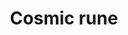 ---
layout: item
title: Cosmic rune
item-id: 564
datatable: true
id: 564
name: "Cosmic rune"
monsters:
  - id: 26
    name: "Zombie"
    combat_level: 13
    wiki_url: "https://oldschool.runescape.wiki/w/Zombie#Level_13"
    drops:
      - quantity: "2"
        noted: false
        rarity: 0.0078125
      - quantity: "2"
        noted: false
        rarity: 0.046875
  - id: 27
    name: "Zombie"
    combat_level: 13
    wiki_url: "https://oldschool.runescape.wiki/w/Zombie#Level_13"
    drops:
      - quantity: "2"
        noted: false
        rarity: 0.0078125
      - quantity: "2"
        noted: false
        rarity: 0.046875
  - id: 28
    name: "Zombie"
    combat_level: 13
    wiki_url: "https://oldschool.runescape.wiki/w/Zombie#Level_13"
    drops:
      - quantity: "2"
        noted: false
        rarity: 0.0078125
      - quantity: "2"
        noted: false
        rarity: 0.046875
  - id: 29
    name: "Zombie"
    combat_level: 13
    wiki_url: "https://oldschool.runescape.wiki/w/Zombie#Level_13"
    drops:
      - quantity: "2"
        noted: false
        rarity: 0.0078125
      - quantity: "2"
        noted: false
        rarity: 0.046875
  - id: 30
    name: "Zombie"
    combat_level: 13
    wiki_url: "https://oldschool.runescape.wiki/w/Zombie#Level_13"
    drops:
      - quantity: "2"
        noted: false
        rarity: 0.0078125
      - quantity: "2"
        noted: false
        rarity: 0.046875
  - id: 31
    name: "Zombie"
    combat_level: 13
    wiki_url: "https://oldschool.runescape.wiki/w/Zombie#Level_13"
    drops:
      - quantity: "2"
        noted: false
        rarity: 0.0078125
      - quantity: "2"
        noted: false
        rarity: 0.046875
  - id: 32
    name: "Zombie"
    combat_level: 13
    wiki_url: "https://oldschool.runescape.wiki/w/Zombie#Level_13"
    drops:
      - quantity: "2"
        noted: false
        rarity: 0.0078125
      - quantity: "2"
        noted: false
        rarity: 0.046875
  - id: 33
    name: "Zombie"
    combat_level: 13
    wiki_url: "https://oldschool.runescape.wiki/w/Zombie#Level_13"
    drops:
      - quantity: "2"
        noted: false
        rarity: 0.0078125
      - quantity: "2"
        noted: false
        rarity: 0.046875
  - id: 34
    name: "Zombie"
    combat_level: 13
    wiki_url: "https://oldschool.runescape.wiki/w/Zombie#Level_13"
    drops:
      - quantity: "2"
        noted: false
        rarity: 0.0078125
      - quantity: "2"
        noted: false
        rarity: 0.046875
  - id: 35
    name: "Zombie"
    combat_level: 13
    wiki_url: "https://oldschool.runescape.wiki/w/Zombie#Level_13"
    drops:
      - quantity: "2"
        noted: false
        rarity: 0.0078125
      - quantity: "2"
        noted: false
        rarity: 0.046875
  - id: 36
    name: "Zombie"
    combat_level: 13
    wiki_url: "https://oldschool.runescape.wiki/w/Zombie#Level_13"
    drops:
      - quantity: "2"
        noted: false
        rarity: 0.0078125
      - quantity: "2"
        noted: false
        rarity: 0.046875
  - id: 37
    name: "Zombie"
    combat_level: 13
    wiki_url: "https://oldschool.runescape.wiki/w/Zombie#Level_13"
    drops:
      - quantity: "2"
        noted: false
        rarity: 0.0078125
      - quantity: "2"
        noted: false
        rarity: 0.046875
  - id: 38
    name: "Zombie"
    combat_level: 13
    wiki_url: "https://oldschool.runescape.wiki/w/Zombie#Level_13"
    drops:
      - quantity: "2"
        noted: false
        rarity: 0.0078125
      - quantity: "2"
        noted: false
        rarity: 0.046875
  - id: 39
    name: "Zombie"
    combat_level: 13
    wiki_url: "https://oldschool.runescape.wiki/w/Zombie#Level_13"
    drops:
      - quantity: "2"
        noted: false
        rarity: 0.0078125
      - quantity: "2"
        noted: false
        rarity: 0.046875
  - id: 40
    name: "Zombie"
    combat_level: 13
    wiki_url: "https://oldschool.runescape.wiki/w/Zombie#Level_13"
    drops:
      - quantity: "2"
        noted: false
        rarity: 0.0078125
      - quantity: "2"
        noted: false
        rarity: 0.046875
  - id: 41
    name: "Zombie"
    combat_level: 13
    wiki_url: "https://oldschool.runescape.wiki/w/Zombie#Level_13"
    drops:
      - quantity: "2"
        noted: false
        rarity: 0.0078125
      - quantity: "2"
        noted: false
        rarity: 0.046875
  - id: 42
    name: "Zombie"
    combat_level: 18
    wiki_url: "https://oldschool.runescape.wiki/w/Zombie#Level_18"
    drops:
      - quantity: "2"
        noted: false
        rarity: 0.0078125
      - quantity: "2"
        noted: false
        rarity: 0.046875
  - id: 43
    name: "Zombie"
    combat_level: 18
    wiki_url: "https://oldschool.runescape.wiki/w/Zombie#Level_18"
    drops:
      - quantity: "2"
        noted: false
        rarity: 0.0078125
      - quantity: "2"
        noted: false
        rarity: 0.046875
  - id: 44
    name: "Zombie"
    combat_level: 18
    wiki_url: "https://oldschool.runescape.wiki/w/Zombie#Level_18"
    drops:
      - quantity: "2"
        noted: false
        rarity: 0.0078125
      - quantity: "2"
        noted: false
        rarity: 0.046875
  - id: 45
    name: "Zombie"
    combat_level: 18
    wiki_url: "https://oldschool.runescape.wiki/w/Zombie#Level_18"
    drops:
      - quantity: "2"
        noted: false
        rarity: 0.0078125
      - quantity: "2"
        noted: false
        rarity: 0.046875
  - id: 46
    name: "Zombie"
    combat_level: 18
    wiki_url: "https://oldschool.runescape.wiki/w/Zombie#Level_18"
    drops:
      - quantity: "2"
        noted: false
        rarity: 0.0078125
      - quantity: "2"
        noted: false
        rarity: 0.046875
  - id: 47
    name: "Zombie"
    combat_level: 18
    wiki_url: "https://oldschool.runescape.wiki/w/Zombie#Level_18"
    drops:
      - quantity: "2"
        noted: false
        rarity: 0.0078125
      - quantity: "2"
        noted: false
        rarity: 0.046875
  - id: 48
    name: "Zombie"
    combat_level: 18
    wiki_url: "https://oldschool.runescape.wiki/w/Zombie#Level_18"
    drops:
      - quantity: "2"
        noted: false
        rarity: 0.0078125
      - quantity: "2"
        noted: false
        rarity: 0.046875
  - id: 49
    name: "Zombie"
    combat_level: 24
    wiki_url: "https://oldschool.runescape.wiki/w/Zombie#Level_24"
    drops:
      - quantity: "2"
        noted: false
        rarity: 0.0078125
      - quantity: "2"
        noted: false
        rarity: 0.046875
  - id: 50
    name: "Zombie"
    combat_level: 24
    wiki_url: "https://oldschool.runescape.wiki/w/Zombie#Level_24"
    drops:
      - quantity: "2"
        noted: false
        rarity: 0.0078125
      - quantity: "2"
        noted: false
        rarity: 0.046875
  - id: 51
    name: "Zombie"
    combat_level: 24
    wiki_url: "https://oldschool.runescape.wiki/w/Zombie#Level_24"
    drops:
      - quantity: "2"
        noted: false
        rarity: 0.0078125
      - quantity: "2"
        noted: false
        rarity: 0.046875
  - id: 52
    name: "Zombie"
    combat_level: 24
    wiki_url: "https://oldschool.runescape.wiki/w/Zombie#Level_24"
    drops:
      - quantity: "2"
        noted: false
        rarity: 0.0078125
      - quantity: "2"
        noted: false
        rarity: 0.046875
  - id: 53
    name: "Zombie"
    combat_level: 24
    wiki_url: "https://oldschool.runescape.wiki/w/Zombie#Level_24"
    drops:
      - quantity: "2"
        noted: false
        rarity: 0.0078125
      - quantity: "2"
        noted: false
        rarity: 0.046875
  - id: 54
    name: "Zombie"
    combat_level: 24
    wiki_url: "https://oldschool.runescape.wiki/w/Zombie#Level_24"
    drops:
      - quantity: "2"
        noted: false
        rarity: 0.0078125
      - quantity: "2"
        noted: false
        rarity: 0.046875
  - id: 55
    name: "Zombie"
    combat_level: 24
    wiki_url: "https://oldschool.runescape.wiki/w/Zombie#Level_24"
    drops:
      - quantity: "2"
        noted: false
        rarity: 0.0078125
      - quantity: "2"
        noted: false
        rarity: 0.046875
  - id: 56
    name: "Zombie"
    combat_level: 24
    wiki_url: "https://oldschool.runescape.wiki/w/Zombie#Level_24"
    drops:
      - quantity: "2"
        noted: false
        rarity: 0.0078125
      - quantity: "2"
        noted: false
        rarity: 0.046875
  - id: 57
    name: "Zombie"
    combat_level: 24
    wiki_url: "https://oldschool.runescape.wiki/w/Zombie#Level_24"
    drops:
      - quantity: "2"
        noted: false
        rarity: 0.0078125
      - quantity: "2"
        noted: false
        rarity: 0.046875
  - id: 58
    name: "Zombie"
    combat_level: 24
    wiki_url: "https://oldschool.runescape.wiki/w/Zombie#Level_24"
    drops:
      - quantity: "2"
        noted: false
        rarity: 0.0078125
      - quantity: "2"
        noted: false
        rarity: 0.046875
  - id: 59
    name: "Zombie"
    combat_level: 24
    wiki_url: "https://oldschool.runescape.wiki/w/Zombie#Level_24"
    drops:
      - quantity: "2"
        noted: false
        rarity: 0.0078125
      - quantity: "2"
        noted: false
        rarity: 0.046875
  - id: 60
    name: "Zombie"
    combat_level: 24
    wiki_url: "https://oldschool.runescape.wiki/w/Zombie#Level_24"
    drops:
      - quantity: "2"
        noted: false
        rarity: 0.0078125
      - quantity: "2"
        noted: false
        rarity: 0.046875
  - id: 61
    name: "Zombie"
    combat_level: 24
    wiki_url: "https://oldschool.runescape.wiki/w/Zombie#Level_24"
    drops:
      - quantity: "2"
        noted: false
        rarity: 0.0078125
      - quantity: "2"
        noted: false
        rarity: 0.046875
  - id: 62
    name: "Zombie"
    combat_level: 24
    wiki_url: "https://oldschool.runescape.wiki/w/Zombie#Level_24"
    drops:
      - quantity: "2"
        noted: false
        rarity: 0.0078125
      - quantity: "2"
        noted: false
        rarity: 0.046875
  - id: 63
    name: "Zombie"
    combat_level: 24
    wiki_url: "https://oldschool.runescape.wiki/w/Zombie#Level_24"
    drops:
      - quantity: "2"
        noted: false
        rarity: 0.0078125
      - quantity: "2"
        noted: false
        rarity: 0.046875
  - id: 70
    name: "Skeleton"
    combat_level: 22
    wiki_url: "https://oldschool.runescape.wiki/w/Skeleton#Level_22"
    drops:
      - quantity: "2"
        noted: false
        rarity: 0.0078125
  - id: 71
    name: "Skeleton"
    combat_level: 22
    wiki_url: "https://oldschool.runescape.wiki/w/Skeleton#Level_22"
    drops:
      - quantity: "2"
        noted: false
        rarity: 0.0078125
  - id: 72
    name: "Skeleton"
    combat_level: 22
    wiki_url: "https://oldschool.runescape.wiki/w/Skeleton#Level_22"
    drops:
      - quantity: "2"
        noted: false
        rarity: 0.0078125
  - id: 73
    name: "Skeleton"
    combat_level: 22
    wiki_url: "https://oldschool.runescape.wiki/w/Skeleton#Level_22"
    drops:
      - quantity: "2"
        noted: false
        rarity: 0.0078125
  - id: 74
    name: "Skeleton"
    combat_level: 21
    wiki_url: "https://oldschool.runescape.wiki/w/Skeleton#Level_21"
    drops:
      - quantity: "2"
        noted: false
        rarity: 0.0078125
  - id: 75
    name: "Skeleton"
    combat_level: 21
    wiki_url: "https://oldschool.runescape.wiki/w/Skeleton#Level_21"
    drops:
      - quantity: "2"
        noted: false
        rarity: 0.0078125
  - id: 76
    name: "Skeleton"
    combat_level: 21
    wiki_url: "https://oldschool.runescape.wiki/w/Skeleton#Level_21"
    drops:
      - quantity: "2"
        noted: false
        rarity: 0.0078125
  - id: 77
    name: "Skeleton"
    combat_level: 25
    wiki_url: "https://oldschool.runescape.wiki/w/Skeleton#Level_25"
    drops:
      - quantity: "2"
        noted: false
        rarity: 0.0078125
  - id: 78
    name: "Skeleton"
    combat_level: 25
    wiki_url: "https://oldschool.runescape.wiki/w/Skeleton#Level_25"
    drops:
      - quantity: "2"
        noted: false
        rarity: 0.0078125
  - id: 79
    name: "Skeleton"
    combat_level: 25
    wiki_url: "https://oldschool.runescape.wiki/w/Skeleton#Level_25"
    drops:
      - quantity: "2"
        noted: false
        rarity: 0.0078125
  - id: 80
    name: "Skeleton"
    combat_level: 25
    wiki_url: "https://oldschool.runescape.wiki/w/Skeleton#Level_25"
    drops:
      - quantity: "2"
        noted: false
        rarity: 0.0078125
  - id: 81
    name: "Skeleton"
    combat_level: 25
    wiki_url: "https://oldschool.runescape.wiki/w/Skeleton#Level_25"
    drops:
      - quantity: "2"
        noted: false
        rarity: 0.0078125
  - id: 82
    name: "Skeleton"
    combat_level: 45
    wiki_url: "https://oldschool.runescape.wiki/w/Skeleton#Level_45"
    drops:
      - quantity: "2"
        noted: false
        rarity: 0.0078125
  - id: 83
    name: "Skeleton"
    combat_level: 45
    wiki_url: "https://oldschool.runescape.wiki/w/Skeleton#Level_45"
    drops:
      - quantity: "2"
        noted: false
        rarity: 0.0078125
  - id: 291
    name: "Chaos dwarf"
    combat_level: 48
    wiki_url: "https://oldschool.runescape.wiki/w/Chaos_dwarf"
    drops:
      - quantity: "3"
        noted: false
        rarity: 0.015625
  - id: 510
    name: "Dark wizard"
    combat_level: 20
    wiki_url: "https://oldschool.runescape.wiki/w/Dark_wizard#Level_20"
    drops:
      - quantity: "2"
        noted: false
        rarity: 0.0078125
      - quantity: "2"
        noted: false
        rarity: 0.0078125
  - id: 512
    name: "Dark wizard"
    combat_level: 7
    wiki_url: "https://oldschool.runescape.wiki/w/Dark_wizard#Level_7"
    drops:
      - quantity: "2"
        noted: false
        rarity: 0.0078125
      - quantity: "2"
        noted: false
        rarity: 0.0078125
  - id: 516
    name: "Black Knight"
    combat_level: 33
    wiki_url: "https://oldschool.runescape.wiki/w/Black_Knight"
    drops:
      - quantity: "7"
        noted: false
        rarity: 0.0078125
  - id: 517
    name: "Black Knight"
    combat_level: 33
    wiki_url: "https://oldschool.runescape.wiki/w/Black_Knight"
    drops:
      - quantity: "7"
        noted: false
        rarity: 0.0078125
  - id: 2085
    name: "Ice giant"
    combat_level: 53
    wiki_url: "https://oldschool.runescape.wiki/w/Ice_giant#Level_53"
    drops:
      - quantity: "4"
        noted: false
        rarity: 0.0078125
      - quantity: "4"
        noted: false
        rarity: 0.0078125
  - id: 2086
    name: "Ice giant"
    combat_level: 53
    wiki_url: "https://oldschool.runescape.wiki/w/Ice_giant#Level_53"
    drops:
      - quantity: "4"
        noted: false
        rarity: 0.0078125
      - quantity: "4"
        noted: false
        rarity: 0.0078125
  - id: 2087
    name: "Ice giant"
    combat_level: 53
    wiki_url: "https://oldschool.runescape.wiki/w/Ice_giant#Level_53"
    drops:
      - quantity: "4"
        noted: false
        rarity: 0.0078125
      - quantity: "4"
        noted: false
        rarity: 0.0078125
  - id: 2088
    name: "Ice giant"
    combat_level: 53
    wiki_url: "https://oldschool.runescape.wiki/w/Ice_giant#Level_53"
    drops:
      - quantity: "4"
        noted: false
        rarity: 0.0078125
      - quantity: "4"
        noted: false
        rarity: 0.0078125
  - id: 2089
    name: "Ice giant"
    combat_level: 53
    wiki_url: "https://oldschool.runescape.wiki/w/Ice_giant#Level_53"
    drops:
      - quantity: "4"
        noted: false
        rarity: 0.0078125
      - quantity: "4"
        noted: false
        rarity: 0.0078125
  - id: 2090
    name: "Moss giant"
    combat_level: 42
    wiki_url: "https://oldschool.runescape.wiki/w/Moss_giant#Level_42"
    drops:
      - quantity: "3"
        noted: false
        rarity: 0.015625
      - quantity: "10-25"
        noted: false
        rarity: 0.015625
  - id: 2091
    name: "Moss giant"
    combat_level: 42
    wiki_url: "https://oldschool.runescape.wiki/w/Moss_giant#Level_42"
    drops:
      - quantity: "3"
        noted: false
        rarity: 0.015625
      - quantity: "10-25"
        noted: false
        rarity: 0.015625
  - id: 2092
    name: "Moss giant"
    combat_level: 42
    wiki_url: "https://oldschool.runescape.wiki/w/Moss_giant#Level_42"
    drops:
      - quantity: "3"
        noted: false
        rarity: 0.015625
      - quantity: "10-25"
        noted: false
        rarity: 0.015625
  - id: 2093
    name: "Moss giant"
    combat_level: 42
    wiki_url: "https://oldschool.runescape.wiki/w/Moss_giant#Level_42"
    drops:
      - quantity: "3"
        noted: false
        rarity: 0.015625
      - quantity: "10-25"
        noted: false
        rarity: 0.015625
  - id: 2098
    name: "Hill Giant"
    combat_level: 28
    wiki_url: "https://oldschool.runescape.wiki/w/Hill_Giant#1"
    drops:
      - quantity: "2"
        noted: false
        rarity: 0.015625
  - id: 2099
    name: "Hill Giant"
    combat_level: 28
    wiki_url: "https://oldschool.runescape.wiki/w/Hill_Giant#2"
    drops:
      - quantity: "2"
        noted: false
        rarity: 0.015625
  - id: 2100
    name: "Hill Giant"
    combat_level: 28
    wiki_url: "https://oldschool.runescape.wiki/w/Hill_Giant#3"
    drops:
      - quantity: "2"
        noted: false
        rarity: 0.015625
  - id: 2101
    name: "Hill Giant"
    combat_level: 28
    wiki_url: "https://oldschool.runescape.wiki/w/Hill_Giant#4"
    drops:
      - quantity: "2"
        noted: false
        rarity: 0.015625
  - id: 2102
    name: "Hill Giant"
    combat_level: 28
    wiki_url: "https://oldschool.runescape.wiki/w/Hill_Giant#5"
    drops:
      - quantity: "2"
        noted: false
        rarity: 0.015625
  - id: 2103
    name: "Hill Giant"
    combat_level: 28
    wiki_url: "https://oldschool.runescape.wiki/w/Hill_Giant#6"
    drops:
      - quantity: "2"
        noted: false
        rarity: 0.015625
  - id: 2474
    name: "Catablepon"
    combat_level: 49
    wiki_url: "https://oldschool.runescape.wiki/w/Catablepon#Level_49"
    drops:
      - quantity: "2"
        noted: false
        rarity: 0.0297029702970297
  - id: 2475
    name: "Catablepon"
    combat_level: 64
    wiki_url: "https://oldschool.runescape.wiki/w/Catablepon#Level_64"
    drops:
      - quantity: "2"
        noted: false
        rarity: 0.0297029702970297
  - id: 2476
    name: "Catablepon"
    combat_level: 68
    wiki_url: "https://oldschool.runescape.wiki/w/Catablepon#Level_68"
    drops:
      - quantity: "2"
        noted: false
        rarity: 0.0297029702970297
  - id: 2501
    name: "Zombie"
    combat_level: 30
    wiki_url: "https://oldschool.runescape.wiki/w/Zombie#Level_30"
    drops:
      - quantity: "2"
        noted: false
        rarity: 0.0078125
      - quantity: "2"
        noted: false
        rarity: 0.046875
  - id: 2502
    name: "Zombie"
    combat_level: 30
    wiki_url: "https://oldschool.runescape.wiki/w/Zombie#Level_30"
    drops:
      - quantity: "2"
        noted: false
        rarity: 0.0078125
      - quantity: "2"
        noted: false
        rarity: 0.046875
  - id: 2503
    name: "Zombie"
    combat_level: 30
    wiki_url: "https://oldschool.runescape.wiki/w/Zombie#Level_30"
    drops:
      - quantity: "2"
        noted: false
        rarity: 0.0078125
      - quantity: "2"
        noted: false
        rarity: 0.046875
  - id: 2504
    name: "Zombie"
    combat_level: 44
    wiki_url: "https://oldschool.runescape.wiki/w/Zombie#Level_44"
    drops:
      - quantity: "2"
        noted: false
        rarity: 0.0078125
      - quantity: "2"
        noted: false
        rarity: 0.046875
  - id: 2505
    name: "Zombie"
    combat_level: 44
    wiki_url: "https://oldschool.runescape.wiki/w/Zombie#Level_44"
    drops:
      - quantity: "2"
        noted: false
        rarity: 0.0078125
      - quantity: "2"
        noted: false
        rarity: 0.046875
  - id: 2506
    name: "Zombie"
    combat_level: 44
    wiki_url: "https://oldschool.runescape.wiki/w/Zombie#Level_44"
    drops:
      - quantity: "2"
        noted: false
        rarity: 0.0078125
      - quantity: "2"
        noted: false
        rarity: 0.046875
  - id: 2507
    name: "Zombie"
    combat_level: 53
    wiki_url: "https://oldschool.runescape.wiki/w/Zombie#Level_53"
    drops:
      - quantity: "2"
        noted: false
        rarity: 0.0078125
      - quantity: "2"
        noted: false
        rarity: 0.046875
  - id: 2508
    name: "Zombie"
    combat_level: 53
    wiki_url: "https://oldschool.runescape.wiki/w/Zombie#Level_53"
    drops:
      - quantity: "2"
        noted: false
        rarity: 0.0078125
      - quantity: "2"
        noted: false
        rarity: 0.046875
  - id: 2509
    name: "Zombie"
    combat_level: 53
    wiki_url: "https://oldschool.runescape.wiki/w/Zombie#Level_53"
    drops:
      - quantity: "2"
        noted: false
        rarity: 0.0078125
      - quantity: "2"
        noted: false
        rarity: 0.046875
  - id: 2520
    name: "Skeleton"
    combat_level: 68
    wiki_url: "https://oldschool.runescape.wiki/w/Skeleton#Level_68"
    drops:
      - quantity: "2"
        noted: false
        rarity: 0.0078125
  - id: 2521
    name: "Skeleton"
    combat_level: 60
    wiki_url: "https://oldschool.runescape.wiki/w/Skeleton#Level_60"
    drops:
      - quantity: "2"
        noted: false
        rarity: 0.0078125
  - id: 2522
    name: "Skeleton"
    combat_level: 60
    wiki_url: "https://oldschool.runescape.wiki/w/Skeleton#Level_60"
    drops:
      - quantity: "2"
        noted: false
        rarity: 0.0078125
  - id: 2523
    name: "Skeleton"
    combat_level: 60
    wiki_url: "https://oldschool.runescape.wiki/w/Skeleton#Level_60"
    drops:
      - quantity: "2"
        noted: false
        rarity: 0.0078125
  - id: 2524
    name: "Skeleton"
    combat_level: 85
    wiki_url: "https://oldschool.runescape.wiki/w/Skeleton#Level_85"
    drops:
      - quantity: "2"
        noted: false
        rarity: 0.0078125
  - id: 2525
    name: "Skeleton"
    combat_level: 85
    wiki_url: "https://oldschool.runescape.wiki/w/Skeleton#Level_85"
    drops:
      - quantity: "2"
        noted: false
        rarity: 0.0078125
  - id: 2526
    name: "Skeleton"
    combat_level: 85
    wiki_url: "https://oldschool.runescape.wiki/w/Skeleton#Level_85"
    drops:
      - quantity: "2"
        noted: false
        rarity: 0.0078125
  - id: 2841
    name: "Ice warrior"
    combat_level: 57
    wiki_url: "https://oldschool.runescape.wiki/w/Ice_warrior"
    drops:
      - quantity: "2"
        noted: false
        rarity: 0.0390625
  - id: 2842
    name: "Ice warrior"
    combat_level: 57
    wiki_url: "https://oldschool.runescape.wiki/w/Ice_warrior"
    drops:
      - quantity: "2"
        noted: false
        rarity: 0.0390625
  - id: 2851
    name: "Ice warrior"
    combat_level: 57
    wiki_url: "https://oldschool.runescape.wiki/w/Ice_warrior"
    drops:
      - quantity: "2"
        noted: false
        rarity: 0.0390625
  - id: 3049
    name: "Hobgoblin"
    combat_level: 28
    wiki_url: "https://oldschool.runescape.wiki/w/Hobgoblin#Level_28"
    drops:
      - quantity: "2"
        noted: false
        rarity: 0.0078125
      - quantity: "2"
        noted: false
        rarity: 0.0078125
  - id: 3050
    name: "Hobgoblin"
    combat_level: 42
    wiki_url: "https://oldschool.runescape.wiki/w/Hobgoblin#Level_42"
    drops:
      - quantity: "2"
        noted: false
        rarity: 0.0078125
      - quantity: "2"
        noted: false
        rarity: 0.0078125
  - id: 3286
    name: "Hobgoblin"
    combat_level: 28
    wiki_url: "https://oldschool.runescape.wiki/w/Hobgoblin#Level_28"
    drops:
      - quantity: "2"
        noted: false
        rarity: 0.0078125
      - quantity: "2"
        noted: false
        rarity: 0.0078125
  - id: 3287
    name: "Hobgoblin"
    combat_level: 28
    wiki_url: "https://oldschool.runescape.wiki/w/Hobgoblin#Level_28"
    drops:
      - quantity: "2"
        noted: false
        rarity: 0.0078125
      - quantity: "2"
        noted: false
        rarity: 0.0078125
  - id: 3288
    name: "Hobgoblin"
    combat_level: 28
    wiki_url: "https://oldschool.runescape.wiki/w/Hobgoblin#Level_28"
    drops:
      - quantity: "2"
        noted: false
        rarity: 0.0078125
      - quantity: "2"
        noted: false
        rarity: 0.0078125
  - id: 3289
    name: "Hobgoblin"
    combat_level: 28
    wiki_url: "https://oldschool.runescape.wiki/w/Hobgoblin#Level_28"
    drops:
      - quantity: "2"
        noted: false
        rarity: 0.0078125
      - quantity: "2"
        noted: false
        rarity: 0.0078125
  - id: 4331
    name: "Black Knight"
    combat_level: 33
    wiki_url: "https://oldschool.runescape.wiki/w/Black_Knight"
    drops:
      - quantity: "7"
        noted: false
        rarity: 0.0078125
  - id: 4805
    name: "Hobgoblin"
    combat_level: 28
    wiki_url: "https://oldschool.runescape.wiki/w/Hobgoblin#Level_28"
    drops:
      - quantity: "2"
        noted: false
        rarity: 0.0078125
      - quantity: "2"
        noted: false
        rarity: 0.0078125
  - id: 5086
    name: "Dark wizard"
    combat_level: 7
    wiki_url: "https://oldschool.runescape.wiki/w/Dark_wizard#Level_7"
    drops:
      - quantity: "2"
        noted: false
        rarity: 0.0078125
      - quantity: "2"
        noted: false
        rarity: 0.0078125
  - id: 5087
    name: "Dark wizard"
    combat_level: 7
    wiki_url: "https://oldschool.runescape.wiki/w/Dark_wizard#Level_7"
    drops:
      - quantity: "2"
        noted: false
        rarity: 0.0078125
      - quantity: "2"
        noted: false
        rarity: 0.0078125
  - id: 5088
    name: "Dark wizard"
    combat_level: 20
    wiki_url: "https://oldschool.runescape.wiki/w/Dark_wizard#Level_20"
    drops:
      - quantity: "2"
        noted: false
        rarity: 0.0078125
      - quantity: "2"
        noted: false
        rarity: 0.0078125
  - id: 5089
    name: "Dark wizard"
    combat_level: 20
    wiki_url: "https://oldschool.runescape.wiki/w/Dark_wizard#Level_20"
    drops:
      - quantity: "2"
        noted: false
        rarity: 0.0078125
      - quantity: "2"
        noted: false
        rarity: 0.0078125
  - id: 6596
    name: "Zombie"
    combat_level: 18
    wiki_url: "https://oldschool.runescape.wiki/w/Zombie#Level_18"
    drops:
      - quantity: "2"
        noted: false
        rarity: 0.0078125
      - quantity: "2"
        noted: false
        rarity: 0.046875
  - id: 6597
    name: "Zombie"
    combat_level: 18
    wiki_url: "https://oldschool.runescape.wiki/w/Zombie#Level_18"
    drops:
      - quantity: "2"
        noted: false
        rarity: 0.0078125
      - quantity: "2"
        noted: false
        rarity: 0.046875
  - id: 6598
    name: "Zombie"
    combat_level: 18
    wiki_url: "https://oldschool.runescape.wiki/w/Zombie#Level_18"
    drops:
      - quantity: "2"
        noted: false
        rarity: 0.0078125
      - quantity: "2"
        noted: false
        rarity: 0.046875
  - id: 6741
    name: "Zombie"
    combat_level: 159
    wiki_url: "https://oldschool.runescape.wiki/w/Zombie_(Sepulchre_of_Death)"
    drops:
      - quantity: "5"
        noted: false
        rarity: 0.03125
  - id: 7261
    name: "Hill Giant"
    combat_level: 28
    wiki_url: "https://oldschool.runescape.wiki/w/Hill_Giant#3"
    drops:
      - quantity: "2"
        noted: false
        rarity: 0.015625
  - id: 7262
    name: "Moss giant"
    combat_level: 42
    wiki_url: "https://oldschool.runescape.wiki/w/Moss_giant#Level_42"
    drops:
      - quantity: "3"
        noted: false
        rarity: 0.015625
      - quantity: "10-25"
        noted: false
        rarity: 0.015625
  - id: 7265
    name: "Skeleton"
    combat_level: 22
    wiki_url: "https://oldschool.runescape.wiki/w/Skeleton#Level_22"
    drops:
      - quantity: "2"
        noted: false
        rarity: 0.0078125
  - id: 7416
    name: "Obor"
    combat_level: 106
    wiki_url: "https://oldschool.runescape.wiki/w/Obor"
    drops:
      - quantity: "60-119"
        noted: false
        rarity: 0.1016949152542373
  - id: 7485
    name: "Zombie"
    combat_level: 70
    wiki_url: "https://oldschool.runescape.wiki/w/Zombie#Level_70"
    drops:
      - quantity: "2"
        noted: false
        rarity: 0.0078125
      - quantity: "2"
        noted: false
        rarity: 0.046875
  - id: 7486
    name: "Zombie"
    combat_level: 56
    wiki_url: "https://oldschool.runescape.wiki/w/Zombie#Level_56"
    drops:
      - quantity: "2"
        noted: false
        rarity: 0.0078125
      - quantity: "2"
        noted: false
        rarity: 0.046875
  - id: 7487
    name: "Zombie"
    combat_level: 76
    wiki_url: "https://oldschool.runescape.wiki/w/Zombie#Level_76"
    drops:
      - quantity: "2"
        noted: false
        rarity: 0.0078125
      - quantity: "2"
        noted: false
        rarity: 0.046875
  - id: 7488
    name: "Zombie"
    combat_level: 72
    wiki_url: "https://oldschool.runescape.wiki/w/Zombie#Level_72"
    drops:
      - quantity: "2"
        noted: false
        rarity: 0.0078125
      - quantity: "2"
        noted: false
        rarity: 0.046875
  - id: 7989
    name: "Ogress Warrior"
    combat_level: 82
    wiki_url: "https://oldschool.runescape.wiki/w/Ogress_Warrior"
    drops:
      - quantity: "10-15"
        noted: false
        rarity: 0.04310344827586207
  - id: 7990
    name: "Ogress Warrior"
    combat_level: 82
    wiki_url: "https://oldschool.runescape.wiki/w/Ogress_Warrior"
    drops:
      - quantity: "10-15"
        noted: false
        rarity: 0.04310344827586207
  - id: 7991
    name: "Ogress Shaman"
    combat_level: 82
    wiki_url: "https://oldschool.runescape.wiki/w/Ogress_Shaman"
    drops:
      - quantity: "10-15"
        noted: false
        rarity: 0.04310344827586207
  - id: 7992
    name: "Ogress Shaman"
    combat_level: 82
    wiki_url: "https://oldschool.runescape.wiki/w/Ogress_Shaman"
    drops:
      - quantity: "10-15"
        noted: false
        rarity: 0.04310344827586207
  - id: 8195
    name: "Bryophyta"
    combat_level: 128
    wiki_url: "https://oldschool.runescape.wiki/w/Bryophyta"
    drops:
      - quantity: "100"
        noted: false
        rarity: 0.05084745762711865
  - id: 8700
    name: "Giant frog"
    combat_level: 13
    wiki_url: "https://oldschool.runescape.wiki/w/Giant_frog#Level_13"
    drops:
      - quantity: "1-10"
        noted: false
        rarity: 0.03125
  - id: 8701
    name: "Big frog"
    combat_level: 10
    wiki_url: "https://oldschool.runescape.wiki/w/Big_frog#Level_10"
    drops:
      - quantity: "2"
        noted: false
        rarity: 0.046875
  - id: 10374
    name: "Hill Giant"
    combat_level: 28
    wiki_url: "https://oldschool.runescape.wiki/w/Hill_Giant_(Desert_Plateau)#Brassard"
    drops:
      - quantity: "2"
        noted: false
        rarity: 0.015625
  - id: 10375
    name: "Hill Giant"
    combat_level: 28
    wiki_url: "https://oldschool.runescape.wiki/w/Hill_Giant_(Desert_Plateau)#Hammer"
    drops:
      - quantity: "2"
        noted: false
        rarity: 0.015625
  - id: 10376
    name: "Hill Giant"
    combat_level: 28
    wiki_url: "https://oldschool.runescape.wiki/w/Hill_Giant_(Desert_Plateau)#Tank_top"
    drops:
      - quantity: "2"
        noted: false
        rarity: 0.015625
---